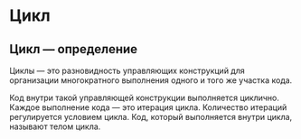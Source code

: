 # Цикл 

## Цикл — определение
Циклы — это разновидность управляющих конструкций для организации многократного выполнения одного и того же участка кода.

Код внутри такой управляющей конструкции выполняется циклично. Каждое выполнение кода — это итерация цикла. Количество итераций регулируется условием цикла. Код, который выполняется внутри цикла, называют телом цикла.